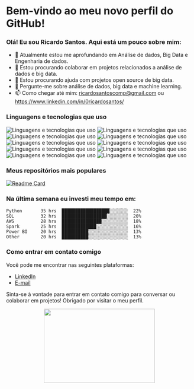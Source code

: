 # Bem-vindo ao meu novo perfil do GitHub!

### Olá! Eu sou Ricardo Santos. Aqui está um pouco sobre mim:

- 🔭 Atualmente estou me aprofundando em Análise de dados, Big Data e Engenharia de dados.
- 🌱 Estou procurando colaborar em projetos relacionados a análise de dados e big data.
- 🤔 Estou procurando ajuda com projetos open source de big data.
- 💬 Pergunte-me sobre análise de dados, big data e machine learning.
- 📫 Como chegar até mim: ricardosantoscomp@gmail.com ou https://www.linkedin.com/in/0ricardosantos/

### Linguagens e tecnologias que uso

![Linguagens e tecnologias que uso](https://img.shields.io/badge/-Python-blue)
![Linguagens e tecnologias que uso](https://img.shields.io/badge/-SQL%20%7C%20NoSQL-yellowgreen)
![Linguagens e tecnologias que uso](https://img.shields.io/badge/-Excel-green)
![Linguagens e tecnologias que uso](https://img.shields.io/badge/-MySQL-blue)
![Linguagens e tecnologias que uso](https://img.shields.io/badge/-Postgres-blue)
![Linguagens e tecnologias que uso](https://img.shields.io/badge/-MongoDB-green)
![Linguagens e tecnologias que uso](https://img.shields.io/badge/-ETL-yellow)
![Linguagens e tecnologias que uso](https://img.shields.io/badge/-ELT-yellow)
![Linguagens e tecnologias que uso](https://img.shields.io/badge/-Data%20Warehouse-blueviolet)
![Linguagens e tecnologias que uso](https://img.shields.io/badge/-Data%20Lake-brightgreen)

### Meus repositórios mais populares

[![Readme Card](https://github-readme-stats.vercel.app/api/pin/?username=ricardoo081&repo=Artigo_MachineLearning_DCV&theme=radical)](https://github.com/ricardoo081/Artigo_MachineLearning_DCV)

### Na última semana eu investi meu tempo em:

```text
Python       35 hrs  ██████████████████░░░░░░░  22%
SQL          32 hrs  █████████████████░░░░░░░░  20%
AWS          28 hrs  ███████████████░░░░░░░░░░  18%
Spark        25 hrs  █████████████░░░░░░░░░░░░  16%
Power BI     20 hrs  ██████████░░░░░░░░░░░░░░░  13%
Other        20 hrs  ██████████░░░░░░░░░░░░░░░  13%
```

### Como entrar em contato comigo

Você pode me encontrar nas seguintes plataformas:

- [LinkedIn](https://www.linkedin.com/in/0ricardosantos/)
- [E-mail](mailto:ricardosantoscomp@gmail.com)

Sinta-se à vontade para entrar em contato comigo para conversar ou colaborar em projetos! Obrigado por visitar o meu perfil.

<p align="center">
  <img src="https://github.com/abhisheknaiidu/abhisheknaiidu/raw/master/code.gif?raw=true" width="300" height="200" />
</p>
